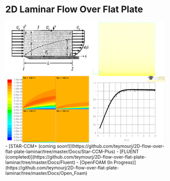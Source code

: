 # 2D Laminar Flow Over Flat Plate
<img src="cover_photo.png" width="500">
- [STAR-CCM+ (coming soon!)](https://github.com/teymourj/2D-flow-over-flat-plate-laminar/tree/master/Docs/Star-CCM-Plus)
- [FLUENT (completed)](https://github.com/teymourj/2D-flow-over-flat-plate-laminar/tree/master/Docs/Fluent)
- [OpenFOAM (In Progress)](https://github.com/teymourj/2D-flow-over-flat-plate-laminar/tree/master/Docs/Open_Foam)
